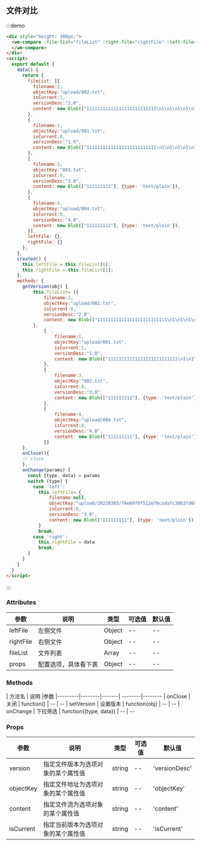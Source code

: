 ## 文件对比

:::demo

```html
<div style="height: 300px;">
  <wm-compare :file-list="fileList" :right-file="rightFile" :left-file="leftFile" @setVersion="getVersion" @onChange="onChange" @onClose="onClose">
  </wm-compare>
</div>
<script>
  export default {
    data() {
      return {
        fileList: [{
          filename:2,
          objectKey:"upload/002.txt",
          isCurrent:1,
          versionDesc:"2.0",
          content: new Blob(["11111111111111111111111111\n1\n1\n1\n1\n1\n1\n1\n1\n1\n1\n1\n1\n1\n1\n1"], {type: 'text/plain'}),
        },
        {
          filename:1,
          objectKey:"upload/001.txt",
          isCurrent:0,
          versionDesc:"1.0",
          content: new Blob(["11111111111111111111111111\n1\n1\n1\n1\n1\n1\n1\n1\n1\n1\n1\n1\n1\n1\n1"], {type: 'text/plain'}),
        },
        {
          filename:3,
          objectKey:"003.txt",
          isCurrent:0,
          versionDesc:"3.0",
          content: new Blob(["111111111"], {type: 'text/plain'}),
        },
        {
          filename:4,
          objectKey:"upload/004.txt",
          isCurrent:0,
          versionDesc:"4.0",
          content: new Blob(["111111111"], {type: 'text/plain'}),
        }],
        leftFile: {},
        rightFile: {}
      };
    },
    created() {
      this.leftFile = this.fileList[0];
      this.rightFile = this.fileList[1];
    },
    methods: {
      getVersion(obj) {
          this.fileList= [{
              filename:2,
              objectKey:"upload/002.txt",
              isCurrent:0,
              versionDesc:"2.0",
              content: new Blob(["11111111111111111111111111\n1\n1\n1\n1\n1\n1\n1\n1\n1\n1\n1\n1\n1\n1\n1"], {type: 'text/plain'}),
          },
              {
                  filename:1,
                  objectKey:"upload/001.txt",
                  isCurrent:1,
                  versionDesc:"1.0",
                  content: new Blob(["11111111111111111111111111\n1\n1\n1\n1\n1\n1\n1\n1\n1\n1\n1\n1\n1\n1\n1"], {type: 'text/plain'}),
              },
              {
                  filename:3,
                  objectKey:"003.txt",
                  isCurrent:0,
                  versionDesc:"3.0",
                  content: new Blob(["111111111"], {type: 'text/plain'}),
              },
              {
                  filename:4,
                  objectKey:"upload/004.txt",
                  isCurrent:0,
                  versionDesc:"4.0",
                  content: new Blob(["111111111"], {type: 'text/plain'}),
              }]
      },
      onClose(){
      // close
      },
      onChange(params) {
        const {type, data} = params
        switch (type) {
          case 'left':
            this.leftFile= {
                filename:null,
                objectKey:"upload/20220303/78e89f0f512e76csdafc30b3fd6075c1b432.txt",
                isCurrent:0,
                versionDesc:"3.0",
                content: new Blob(["111111111"], {type: 'text/plain'}),
            }
            break;
          case 'right':
            this.rightFile = data
            break;
        }
      }
    }
  }
</script>
```

:::

### Attributes

| 参数 | 说明 | 类型 | 可选值 | 默认值
|---------|--------|-------| --------|--------
| leftFile | 左侧文件 | Object | -- | --
| rightFile | 右侧文件 | Object |-- | --
| fileList | 文件列表 | Array |-- | --
| props | 配置选项，具体看下表 | Object |-- | --

### Methods

| 方法名 | 说明 |参数
|---------|--------|-------| --------|--------
| onClose | 关闭  | function() | -- | --
| setVersion | 设置版本  | function(obj) | -- | --
| onChange | 下拉筛选  | function({type, data}) | -- | --

### Props

| 参数 | 说明 | 类型 | 可选值 | 默认值
|---------|--------|-------| --------|--------
| version | 指定文件版本为选项对象的某个属性值 |string |-- | 'versionDesc'
| objectKey | 指定文件地址为选项对象的某个属性值 |string |-- | 'objectKey'
| content | 指定文件流为选项对象的某个属性值 |string |-- | 'content'
| isCurrent | 指定当前版本为选项对象的某个属性值 |string |-- | 'isCurrent'



